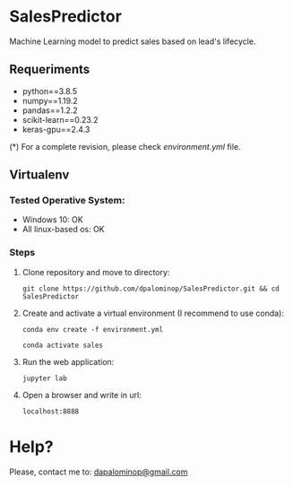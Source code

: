 # SalesPredictor
Machine Learning model to predict sales based on lead's lifecycle.

## Requeriments
- python==3.8.5
- numpy==1.19.2
- pandas==1.2.2
- scikit-learn==0.23.2
- keras-gpu==2.4.3

(*) For a complete revision, please check *environment.yml* file.

## Virtualenv

### Tested Operative System:

- Windows 10: OK
- All linux-based os: OK

### Steps

1. Clone repository and move to directory:

    ```git clone https://github.com/dpalominop/SalesPredictor.git && cd SalesPredictor```
2. Create and activate a virtual environment (I recommend to use conda):

    ```conda env create -f environment.yml```
    
    ```conda activate sales```
3. Run the web application:

    ```jupyter lab```
4. Open a browser and write in url:

    ```localhost:8888```
    
# Help?

Please, contact me to: dapalominop@gmail.com
